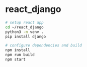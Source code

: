 # react_django
```bash
# setup react app
cd ~/react_django
python3 -m venv .
pip install django

# configure dependencies and build
npm install
npm run build
npm start
```
